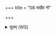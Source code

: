 +++
title = "08 सखैव नो"

+++
<details><summary>मूलम् (WS)</summary>

सखैव नो रातिरस्तु सखेन्द्रः सखा सविता ।  
सखा भगः सत्य धर्मा नो अस्तु ॥ ८ ॥
</details>
